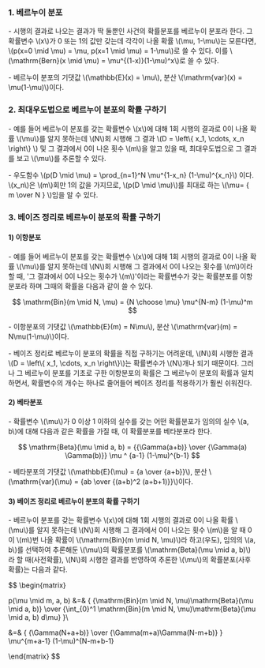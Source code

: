 ### 1. 베르누이 분포

\- 시행의 결과로 나오는 결과가 딱 둘뿐인 사건의 확률분포를 베르누이 분포라 한다. 그 확률변수 \\(x\\)가 0 또는 1의 값만 갖는데 각각이 나올 확률 \\(\mu, 1-\mu\\)는 모른다면, \\(p(x=0 \mid \mu) = \mu, p(x=1 \mid \mu) = 1-\mu\\)로 쓸 수 있다. 이를 \\(\mathrm{Bern}(x \mid \mu) = \mu^{(1-x)}(1-\mu)^x\\)로 쓸 수 있다.

\- 베르누이 분포의 기댓값 \\(\mathbb{E}(x) = \mu\\), 분산 \\(\mathrm{var}(x) = \mu(1-\mu)\\)이다.

### 2. 최대우도법으로 베르누이 분포의 확률 구하기

\- 예를 들어 베르누이 분포를 갖는 확률변수 \\(x\\)에 대해 1회 시행의 결과로 0이 나올 확률 \\(\mu\\)를 알지 못하는데 \\(N\\)회 시행해 그 결과 \\(D = \left\\{ x_1, \cdots, x_n \right\\} \\) 및 그 결과에서 0이 나온 횟수 \\(m\\)을 알고 있을 때, 최대우도법으로 그 결과를 보고 \\(\mu\\)를 추론할 수 있다.

\- 우도함수 \\(p(D \mid \mu) = \prod_{n=1}^N \mu^{1-x_n} (1-\mu)^{x_n}\\) 이다. \\(x_n\\)은 \\(m\\)회만 1의 값을 가지므로, \\(p(D \mid \mu)\\)를 최대로 하는 \\(\mu= { m \over N } \\)임을 알 수 있다.


### 3. 베이즈 정리로 베르누이 분포의 확률 구하기

#### 1) 이항분포

\- 예를 들어 베르누이 분포를 갖는 확률변수 \\(x\\)에 대해 1회 시행의 결과로 0이 나올 확률 \\(\mu\\)를 알지 못하는데 \\(N\\)회 시행해 그 결과에서 0이 나오는 횟수를 \\(m\\)이라 할 때, '그 결과에서 0이 나오는 횟수가 \\(m\\)'이라는 확률변수가 갖는 확률분포를 이항분포라 하며 그때의 확률을 다음과 같이 쓸 수 있다.

$$
\mathrm{Bin}(m \mid N, \mu) = {N \choose \mu} \mu^{N-m} (1-\mu)^m
$$

\- 이항분포의 기댓값 \\(\mathbb{E}(m) = N\mu\\), 분산 \\(\mathrm{var}(m) = N\mu(1-\mu)\\)이다.

\- 베이즈 정리로 베르누이 분포의 확률을 직접 구하기는 어려운데, \\(N\\)회 시행한 결과 \\(D = \left\\{ x_1, \cdots, x_n \right\\}\\)는 확률변수가 \\(N\\)개나 되기 때문이다. 그러나 그 베르누이 분포를 기초로 구한 이항분포의 확률은 그 베르누이 분포의 확률과 일치하면서, 확률변수의 개수는 하나로 줄어들어 베이즈 정리를 적용하기가 훨씬 쉬워진다.


#### 2) 베타분포

\- 확률변수 \\(\mu\\)가 0 이상 1 이하의 실수를 갖는 어떤 확률분포가 임의의 실수 \\(a, b\\)에 대해 다음과 같은 확률을 가질 때, 이 확률분포를 베타분포라 한다.

$$
\mathrm{Beta}(\mu \mid a, b) = {{\Gamma(a+b)} \over {\Gamma(a) \Gamma(b)}} \mu ^ {a-1} (1-\mu)^{b-1}
$$

\- 베타분포의 기댓값 \\(\mathbb{E}(\mu) = {a \over {a+b}}\\), 분산 \\(\mathrm{var}(\mu) = {ab \over {(a+b)^2 (a+b+1)}}\\)이다.


#### 3) 베이즈 정리로 베르누이 분포의 확률 구하기

\- 베르누이 분포를 갖는 확률변수 \\(x\\)에 대해 1회 시행의 결과로 0이 나올 확률 \\(\mu\\)를 알지 못하는데 \\(N\\)회 시행해 그 결과에서 0이 나오는 횟수 \\(m\\)을 알 때 0이 \\(m\\)번 나올 확률이 \\(\mathrm{Bin}(m \mid N, \mu)\\)라 하고(우도), 임의의 \\(a, b\\)를 선택하여 추론해둔 \\(\mu\\)의 확률분포를 \\(\mathrm{Beta}(\mu \mid a, b)\\)라 할 때(사전확률), \\(N\\)회 시행한 결과를 반영하여 추론한 \\(\mu\\)의 확률분포(사후확률)는 다음과 같다.

$$
\begin{matrix}

p(\mu \mid m, a, b) &=& { {\mathrm{Bin}(m \mid N, \mu)\mathrm{Beta}(\mu \mid a, b)} \over {\int_{0}^1 \mathrm{Bin}(m \mid N, \mu)\mathrm{Beta}(\mu \mid a, b) d\mu} }\\

&=& { {\Gamma(N+a+b)} \over {\Gamma(m+a)\Gamma(N-m+b)} } \mu^{m+a-1} (1-\mu)^{N-m+b-1}

\end{matrix}
$$

